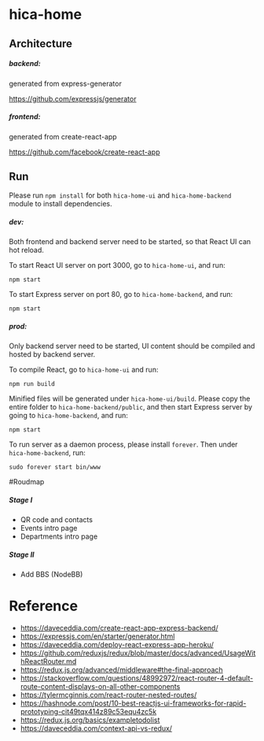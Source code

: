 # hica-home


## Architecture
##### backend:

generated from express-generator

https://github.com/expressjs/generator

##### frontend:

generated from create-react-app

https://github.com/facebook/create-react-app


## Run
Please run `npm install` for both `hica-home-ui` and `hica-home-backend` module to install dependencies.

##### dev:

Both frontend and backend server need to be started, so that React UI can hot reload.

To start React UI server on port 3000, go to `hica-home-ui`, and run:

	npm start

To start Express server on port 80, go to `hica-home-backend`, and run:

	npm start

##### prod:

Only backend server need to be started, UI content should be compiled and hosted by backend server.

To compile React, go to `hica-home-ui` and run:

	npm run build

Minified files will be generated under `hica-home-ui/build`. Please copy the entire folder to `hica-home-backend/public`, and then start Express server by going to `hica-home-backend`, and run:

	npm start
	
To run server as a daemon process, please install `forever`. Then under `hica-home-backend`, run:

	sudo forever start bin/www


#Roudmap
##### Stage I
- QR code and contacts
- Events intro page
- Departments intro page

##### Stage II
- Add BBS (NodeBB)


# Reference
- https://daveceddia.com/create-react-app-express-backend/
- https://expressjs.com/en/starter/generator.html
- https://daveceddia.com/deploy-react-express-app-heroku/
- https://github.com/reduxjs/redux/blob/master/docs/advanced/UsageWithReactRouter.md
- https://redux.js.org/advanced/middleware#the-final-approach
- https://stackoverflow.com/questions/48992972/react-router-4-default-route-content-displays-on-all-other-components
- https://tylermcginnis.com/react-router-nested-routes/
- https://hashnode.com/post/10-best-reactjs-ui-frameworks-for-rapid-prototyping-cit49tqx414z89c53equ4zc5k
- https://redux.js.org/basics/exampletodolist
- https://daveceddia.com/context-api-vs-redux/
